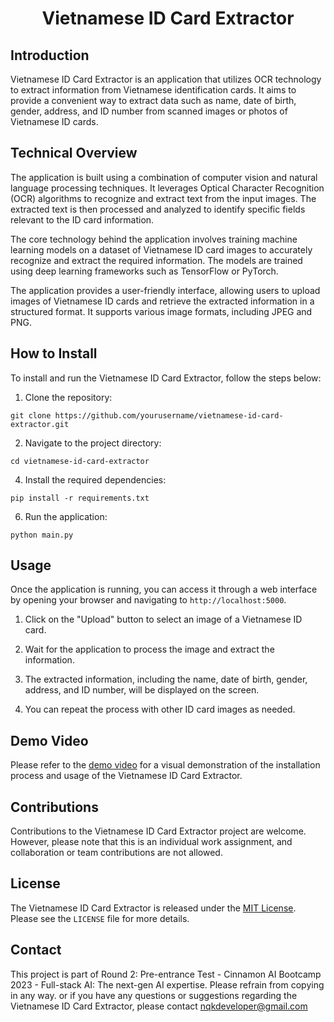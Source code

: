 <div align="center">

# Vietnamese ID Card Extractor

</div>

## Introduction
Vietnamese ID Card Extractor is an application that utilizes OCR technology to extract information from Vietnamese identification cards. It aims to provide a convenient way to extract data such as name, date of birth, gender, address, and ID number from scanned images or photos of Vietnamese ID cards.

## Technical Overview
The application is built using a combination of computer vision and natural language processing techniques. It leverages Optical Character Recognition (OCR) algorithms to recognize and extract text from the input images. The extracted text is then processed and analyzed to identify specific fields relevant to the ID card information.

The core technology behind the application involves training machine learning models on a dataset of Vietnamese ID card images to accurately recognize and extract the required information. The models are trained using deep learning frameworks such as TensorFlow or PyTorch.

The application provides a user-friendly interface, allowing users to upload images of Vietnamese ID cards and retrieve the extracted information in a structured format. It supports various image formats, including JPEG and PNG.

## How to Install
To install and run the Vietnamese ID Card Extractor, follow the steps below:

1. Clone the repository:
```
git clone https://github.com/yourusername/vietnamese-id-card-extractor.git
```
2. Navigate to the project directory: 
```
cd vietnamese-id-card-extractor
```
4. Install the required dependencies:
```
pip install -r requirements.txt
```
6. Run the application:
```
python main.py
```

## Usage
Once the application is running, you can access it through a web interface by opening your browser and navigating to `http://localhost:5000`.

1. Click on the "Upload" button to select an image of a Vietnamese ID card.

2. Wait for the application to process the image and extract the information.

3. The extracted information, including the name, date of birth, gender, address, and ID number, will be displayed on the screen.

4. You can repeat the process with other ID card images as needed.

## Demo Video
Please refer to the [demo video](link-to-demo-video) for a visual demonstration of the installation process and usage of the Vietnamese ID Card Extractor.

## Contributions
Contributions to the Vietnamese ID Card Extractor project are welcome. However, please note that this is an individual work assignment, and collaboration or team contributions are not allowed.

## License
The Vietnamese ID Card Extractor is released under the [MIT License](link-to-license-file). Please see the `LICENSE` file for more details.

## Contact
This project is part of Round 2: Pre-entrance Test - Cinnamon AI Bootcamp 2023 - Full-stack AI: The next-gen AI expertise. Please refrain from copying in any way. or if you have any questions or suggestions regarding the Vietnamese ID Card Extractor, please contact nqkdeveloper@gmail.com

